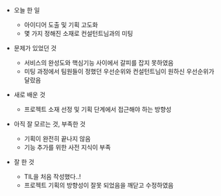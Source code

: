 - 오늘 한 일
    - 아이디어 도출 및 기획 고도화
    - 몇 가지 정해진 소재로 컨설턴트님과의 미팅

- 문제가 있었던 것
    - 서비스의 완성도와 핵심기능 사이에서 갈피를 잡지 못하였음
    - 미팅 과정에서 팀원들이 정했던 우선순위와 컨설턴트님이 원하신 우선순위가 달랐음

- 새로 배운 것
    - 프로젝트 소재 선정 및 기획 단계에서 접근해야 하는 방향성

- 아직 잘 모르는 것, 부족한 것
    - 기획이 완전히 끝나지 않음
    - 기능 추가를 위한 사전 지식이 부족

- 잘 한 것
    - TIL을 처음 작성했다..!
    - 프로젝트 기획의 방향성이 잘못 되었음을 깨닫고 수정하였음